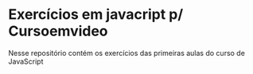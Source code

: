 
<h1> Exercícios em javacript p/ Cursoemvideo </h1>
<p> Nesse repositório contém os exercícios das primeiras aulas do curso de JavaScript </p>
